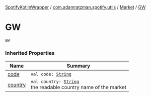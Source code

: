[SpotifyKotlinWrapper](../../index.md) / [com.adamratzman.spotify.utils](../index.md) / [Market](index.md) / [GW](./-g-w.md)

# GW

`GW`

### Inherited Properties

| Name | Summary |
|---|---|
| [code](code.md) | `val code: `[`String`](https://kotlinlang.org/api/latest/jvm/stdlib/kotlin/-string/index.html) |
| [country](country.md) | `val country: `[`String`](https://kotlinlang.org/api/latest/jvm/stdlib/kotlin/-string/index.html)<br>the readable country name of the market |
